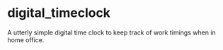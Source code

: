 # digital_timeclock
A utterly simple digital time clock to keep track of work timings when in home office. 
